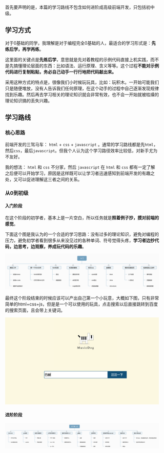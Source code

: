 首先要声明的是，本篇的学习路线不包含如何进阶成高级前端开发，只包括初中级。


## 学习方式

对于0基础的同学，我理解是对于编程完全0基础的人，最适合的学习形式是：**先练后学，再学再练**。

这里面的关键点是**先练后学**，意思就是先对着教程的示例代码直接上机实践，而不是先搞懂理论层面的东西：比如语法、运行原理、含义等等。这个过程**不能对示例代码进行复制粘贴，务必自己动手一行行地把代码敲出来。**

采用这种方式的特点是，很像我们小时候玩玩具，比如：玩积木。一开始可能我们只是随便堆放，没有人告诉我们任何原理，在这个动手的过程中自己逐渐发现规律找到乐趣。然后再去学习相关的理论知识就会非常有效，也不会一开始就被枯燥的理论知识搞的丢失兴趣。

## 学习路线

### 核心思路

前端开发的三驾马车： `html` + `css` + `javascript` 。通常的学习路线都是先`html`，然后`css`，最后`javascript`。但我个人认为这个学习路径效率比较低，对新手尤为不友好。

我的想法： `html` 和 `css` 不分家，然后 `javascript` 在 `html` 和 `css` 都有一定了解之后便可以开始学习，原因是这样既可以让学习者迅速感知到前端开发的有趣之处，又可以促进理解这三者之间的关系。


### 从0到初级

#### 入门阶段

在这个阶段的初学者，基本上是一片空白，所以任务就是**照着例子抄，摸对前端的感觉**。

下面这个图是我认为的一个合适的学习思路：没有过多的理论知识，避免对编程的压力，避免初学者看到很多从来没见过的各种单词、符号觉得头疼，**学习者边抄代码，边思考，边观察，养成玩代码的乐趣**。

![Phase01.png](./images/Phase01.png)

最终这个阶段结束的时候应该可以产出自己第一个小玩意，大概如下图，只有非常简单的html+css+js，但是是一个可以使用的玩具，点击搜索以后直接跳转到百度的搜索页面，且会带上关键词。

![first-page.png](./images/first-page.png)

#### 进阶阶段



![Phase02.png](./images/Phase02.png)
